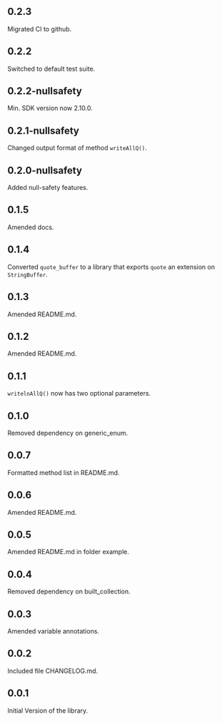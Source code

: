 ## 0.2.3

Migrated CI to github.

## 0.2.2

Switched to default test suite.

## 0.2.2-nullsafety

Min. SDK version now 2.10.0.

## 0.2.1-nullsafety

Changed output format of method `writeAllQ()`.

## 0.2.0-nullsafety

Added null-safety features.

## 0.1.5

Amended docs.

## 0.1.4

Converted `quote_buffer` to a library that exports `quote`
an extension on `StringBuffer`.

## 0.1.3

Amended README.md.


## 0.1.2

Amended README.md.

## 0.1.1

`writelnAllQ()` now has two optional parameters.

## 0.1.0

Removed dependency on generic_enum.

## 0.0.7

Formatted method list in README.md.

## 0.0.6

Amended README.md.


## 0.0.5

Amended README.md in folder example.

## 0.0.4

Removed dependency on built_collection.

## 0.0.3

Amended variable annotations.

## 0.0.2

Included file CHANGELOG.md.

## 0.0.1

Initial Version of the library.